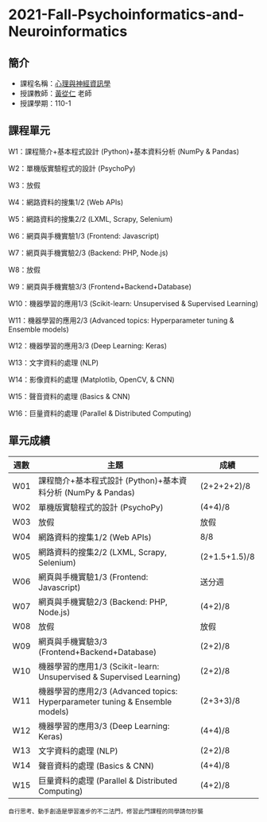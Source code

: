 # 2021-Fall-Psychoinformatics-and-Neuroinformatics
## 簡介
* 課程名稱：[心理與神經資訊學](https://coursemap.aca.ntu.edu.tw/course_map_all/course.php?code=227+U9340)
* 授課教師：[黃從仁](http://www.psy.ntu.edu.tw/index.php/members/faculty/fulltime-faculty/302-huang-tsung-ren) 老師
* 授課學期：110-1

## 課程單元

W1：課程簡介+基本程式設計 (Python)+基本資料分析 (NumPy &amp; Pandas)

W2：單機版實驗程式的設計 (PsychoPy)

W3：放假

W4：網路資料的搜集1/2 (Web APIs)

W5：網路資料的搜集2/2 (LXML, Scrapy, Selenium)

W6：網頁與手機實驗1/3 (Frontend: Javascript) 

W7：網頁與手機實驗2/3 (Backend: PHP, Node.js)

W8：放假

W9：網頁與手機實驗3/3 (Frontend+Backend+Database)

W10：機器學習的應用1/3 (Scikit-learn: Unsupervised & Supervised Learning)

W11：機器學習的應用2/3 (Advanced topics: Hyperparameter tuning &amp; Ensemble models)

W12：機器學習的應用3/3 (Deep Learning: Keras)

W13：文字資料的處理 (NLP)

W14：影像資料的處理 (Matplotlib, OpenCV, & CNN)

W15：聲音資料的處理 (Basics & CNN)

W16：巨量資料的處理 (Parallel &amp; Distributed Computing) 

## 單元成績
|週數|主題|成績|
|----|----|----|
|W01|課程簡介+基本程式設計 (Python)+基本資料分析 (NumPy &amp; Pandas)|(2+2+2+2)/8|
|W02|單機版實驗程式的設計 (PsychoPy)|(4+4)/8|
|W03|放假|放假|
|W04|網路資料的搜集1/2 (Web APIs)|8/8|
|W05|網路資料的搜集2/2 (LXML, Scrapy, Selenium)|(2+1.5+1.5)/8|
|W06|網頁與手機實驗1/3 (Frontend: Javascript) |送分週|
|W07|網頁與手機實驗2/3 (Backend: PHP, Node.js)|(4+2)/8|
|W08|放假|放假|
|W09|網頁與手機實驗3/3 (Frontend+Backend+Database)|(2+2)/8|
|W10|機器學習的應用1/3 (Scikit-learn: Unsupervised & Supervised Learning)|(2+2)/8|
|W11|機器學習的應用2/3 (Advanced topics: Hyperparameter tuning &amp; Ensemble models)|(2+3+3)/8|
|W12|機器學習的應用3/3 (Deep Learning: Keras)|(4+4)/8|
|W13|文字資料的處理 (NLP)|(2+2)/8|
|W14|聲音資料的處理 (Basics & CNN)|(4+4)/8|
|W15|巨量資料的處理 (Parallel &amp; Distributed Computing) |(4+2)/8|

    自行思考、動手創造是學習進步的不二法門，修習此門課程的同學請勿抄襲
